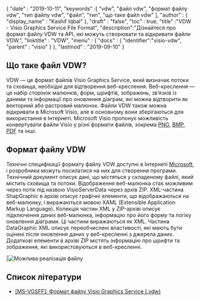 {
  "date" : "2019-10-11",
  "keywords" :[ "vdw", "файл vdw", "формат файлу vdw", "тип файлу vdw", "файл", "тип", "що таке файл vdw" ],
  "author" : {
    "display_name" : "Kashif Iqbal"
},
  "draft" : "false",
  "toc" : true,
  "title" :"VDW - Visio Graphics Service File Format",
  "description":"Дізнайтеся про формат файлу VDW та API, які можуть створювати та відкривати файли VDW.",
  "linktitle" : "VDW",
  "menu" : {
    "docs" : {
      "identifier":"visio-vdw",
      "parent" : "visio"
}
},
  "lastmod" : "2019-09-10"
}
## Що таке файл VDW?

VDW — це формат файлів Visio Graphics Service, який визначає потоки та сховища, необхідні для відтворення веб-креслення. Веб-креслення — це набір сторінок малюнків, форм, шрифтів, зображень, зв’язків із даними та інформації про оновлення діаграм, які можна відтворити як векторний або растровий малюнок. Файли VDW також можна відкривати в Microsoft Visio, але в основному вони зберігаються для використання в Інтернеті. Microsoft Visio пропонує можливість конвертувати файли Visio у різні формати файлів, зокрема [PNG](/uk/Image/PNG/), [BMP](/uk/image/bmp/), [PDF](/uk/pdf/) та інші.

## Формат файлу **VDW**

Технічні специфікації формату файлу VDW доступні в Інтернеті [Microsoft](https://msdn.microsoft.com/en-us/library/dd924076(v#office.12).aspx), і розробники можуть посилатися на них для створення програми. Технічний документ описує дані, що містяться у складеному файлі, який містить сховища та потоки. Відображення веб-малюнка стає можливим через потік під назвою VisioServerData через архів ZIP. XML-частина ShapGraphic в архіві описує графічні елементи, що відображаються на веб-малюнку, і виражаються мовою XAML (Extensible Application Markup Language). Колекція частин XML у ZIP-архіві описує підключення даних веб-малюнка, інформацію про його форму та логіку оновлення діаграми. Ці частини виражаються як XML. Частина DataGraphic XML описує переобчислені властивості, які мають бути оцінені після оновлення даних у веб-кресленні з джерела даних. Додаткові елементи в архіві ZIP містять інформацію про шрифти та зображення, які використовуються в веб-кресленні.

|![Можлива реалізація файлу](/uk/web/vdw.png "Можлива реалізація файлу")

## Список літератури

* [[MS-VGSFF]: Формат файлу Visio Graphics Service (.vdw)](https://msdn.microsoft.com/en-us/library/dd924076(v#office.12).aspx)

